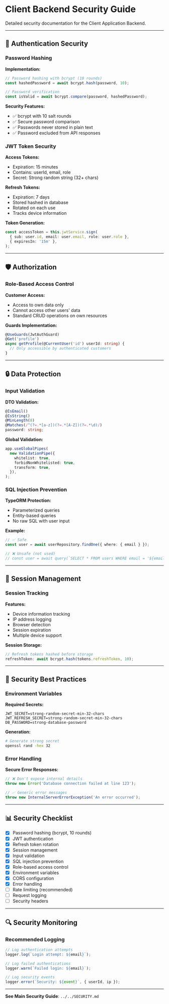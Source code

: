 # Client Backend Security Guide

Detailed security documentation for the Client Application Backend.

---

## 🔐 Authentication Security

### Password Hashing

**Implementation:**

```typescript
// Password hashing with bcrypt (10 rounds)
const hashedPassword = await bcrypt.hash(password, 10);

// Password verification
const isValid = await bcrypt.compare(password, hashedPassword);
```

**Security Features:**

- ✅ bcrypt with 10 salt rounds
- ✅ Secure password comparison
- ✅ Passwords never stored in plain text
- ✅ Password excluded from API responses

### JWT Token Security

**Access Tokens:**

- Expiration: 15 minutes
- Contains: userId, email, role
- Secret: Strong random string (32+ chars)

**Refresh Tokens:**

- Expiration: 7 days
- Stored hashed in database
- Rotated on each use
- Tracks device information

**Token Generation:**

```typescript
const accessToken = this.jwtService.sign(
  { sub: user.id, email: user.email, role: user.role },
  { expiresIn: '15m' },
);
```

---

## 🛡️ Authorization

### Role-Based Access Control

**Customer Access:**

- Access to own data only
- Cannot access other users' data
- Standard CRUD operations on own resources

**Guards Implementation:**

```typescript
@UseGuards(JwtAuthGuard)
@Get('profile')
async getProfile(@CurrentUser('id') userId: string) {
  // Only accessible by authenticated customers
}
```

---

## 🔒 Data Protection

### Input Validation

**DTO Validation:**

```typescript
@IsEmail()
@IsString()
@MinLength(8)
@Matches(/^(?=.*[a-z])(?=.*[A-Z])(?=.*\d)/)
password: string;
```

**Global Validation:**

```typescript
app.useGlobalPipes(
  new ValidationPipe({
    whitelist: true,
    forbidNonWhitelisted: true,
    transform: true,
  }),
);
```

### SQL Injection Prevention

**TypeORM Protection:**

- Parameterized queries
- Entity-based queries
- No raw SQL with user input

**Example:**

```typescript
// ✅ Safe
const user = await userRepository.findOne({ where: { email } });

// ❌ Unsafe (not used)
// const user = await query(`SELECT * FROM users WHERE email = '${email}'`);
```

---

## 🔐 Session Management

### Session Tracking

**Features:**

- Device information tracking
- IP address logging
- Browser detection
- Session expiration
- Multiple device support

**Session Storage:**

```typescript
// Refresh tokens hashed before storage
refreshToken: await bcrypt.hash(tokens.refreshToken, 10);
```

---

## 🚨 Security Best Practices

### Environment Variables

**Required Secrets:**

```env
JWT_SECRET=strong-random-secret-min-32-chars
JWT_REFRESH_SECRET=strong-random-secret-min-32-chars
DB_PASSWORD=strong-database-password
```

**Generation:**

```bash
# Generate strong secret
openssl rand -hex 32
```

### Error Handling

**Secure Error Responses:**

```typescript
// ❌ Don't expose internal details
throw new Error('Database connection failed at line 123');

// ✅ Generic error messages
throw new InternalServerErrorException('An error occurred');
```

---

## 📊 Security Checklist

- [x] Password hashing (bcrypt, 10 rounds)
- [x] JWT authentication
- [x] Refresh token rotation
- [x] Session management
- [x] Input validation
- [x] SQL injection prevention
- [x] Role-based access control
- [x] Environment variables
- [x] CORS configuration
- [x] Error handling
- [ ] Rate limiting (recommended)
- [ ] Request logging
- [ ] Security headers

---

## 🔍 Security Monitoring

### Recommended Logging

```typescript
// Log authentication attempts
logger.log(`Login attempt: ${email}`);

// Log failed authentications
logger.warn(`Failed login: ${email}`);

// Log security events
logger.error(`Security: ${event}`, { userId, ip });
```

---

**See Main Security Guide**: `../../SECURITY.md`
